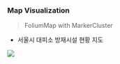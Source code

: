 ### Map Visualization

>  FoliumMap with MarkerCluster

* 서울시 대피소 방재시설 현황 지도 

<img width="{90%}" src="https://user-images.githubusercontent.com/74516070/122198862-7bc79c80-ced4-11eb-8f47-dafeb2e250a5.gif"/>















